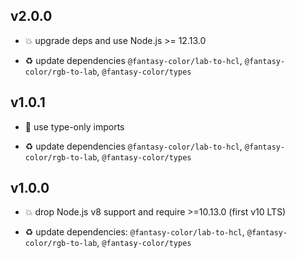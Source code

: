 ## v2.0.0

* 💥 upgrade deps and use Node.js >= 12.13.0

* ♻️ update dependencies `@fantasy-color/lab-to-hcl`, `@fantasy-color/rgb-to-lab`, `@fantasy-color/types`

## v1.0.1

* 🐞 use type-only imports

* ♻️ update dependencies `@fantasy-color/lab-to-hcl`, `@fantasy-color/rgb-to-lab`, `@fantasy-color/types`

## v1.0.0

* 💥 drop Node.js v8 support and require >=10.13.0 (first v10 LTS)

* ♻️ update dependencies: `@fantasy-color/lab-to-hcl`, `@fantasy-color/rgb-to-lab`, `@fantasy-color/types`
